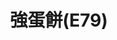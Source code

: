 ---
title: "強蛋餅(E79)"
description: "強蛋餅(E79)"
layout: shop
keywords:
  - 美食競賽
  - 台灣美食
  - 美食精選
datePublished: "2025-06-30"
dateModified: "2025-07-03"
city: "花蓮縣"
district: "花蓮市"
address: "花蓮縣花蓮市明義街E79"
phone: "0922288775"
geo: "23.97085864409738, 121.61065466838497"
google_map: "https://maps.app.goo.gl/imv7R7SK6SbX8nix5"
footinder: "https://footinder.com.tw/%E8%8A%B1%E8%93%AE%E7%B8%A3%E8%8A%B1%E8%93%AE%E5%B8%82/121700/"
official: "https://www.facebook.com/profile.php?id=100057469899289"
award:
  - name: "夜市王"
    year: "2024"
    entries:
      - nightMarket: "東大門夜市"
        food_type: "新創料理"
        rank: "第二名"

---